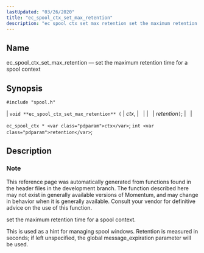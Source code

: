 ```yaml
---
lastUpdated: "03/26/2020"
title: "ec_spool_ctx_set_max_retention"
description: "ec spool ctx set max retention set the maximum retention time for a spool context void ec spool ctx set max retention ctx retention ec spool ctx ctx int retention This reference page was automatically generated from functions found in the header files in the development branch The function described..."
---
```


<a name="apis.ec_spool_ctx_set_max_retention"></a> 
## Name

ec_spool_ctx_set_max_retention — set the maximum retention time for a spool context

## Synopsis

`#include "spool.h"`

| `void **ec_spool_ctx_set_max_retention** (` | <var class="pdparam">ctx</var>, |   |
|   | <var class="pdparam">retention</var>`)`; |   |

`ec_spool_ctx * <var class="pdparam">ctx</var>`;
`int <var class="pdparam">retention</var>`;<a name="idp62439952"></a> 
## Description

### Note

This reference page was automatically generated from functions found in the header files in the development branch. The function described here may not exist in generally available versions of Momentum, and may change in behavior when it is generally available. Consult your vendor for definitive advice on the use of this function.

set the maximum retention time for a spool context.

This is used as a hint for managing spool windows. Retention is measured in seconds; if left unspecified, the global message_expiration parameter will be used.